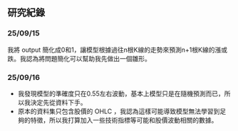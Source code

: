 ## 研究紀錄
### 25/09/15
我將 output 簡化成0和1，讓模型根據過往n根K線的走勢來預測n+1根K線的漲或跌。我認為將問題簡化可以幫助我先做出一個雛形。

### 25/09/16
- 我發現模型的準確度只在0.55左右波動，基本上模型只是在隨機預測而已，所以我決定先從資料下手。
- 原本的資料集只包含股價的 OHLC ，我認為這樣可能導致模型無法學習到足夠的特徵，所以我打算加入一些技術指標等可能和股價波動相關的數據。